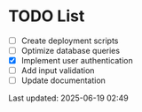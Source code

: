 # TODO List

- [ ] Create deployment scripts
- [ ] Optimize database queries
- [x] Implement user authentication
- [ ] Add input validation
- [ ] Update documentation

Last updated: 2025-06-19 02:49

